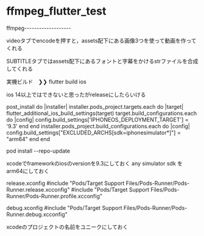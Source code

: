 # ffmpeg_flutter_test

ffmpeg-------------------

videoタブでencodeを押すと，assets配下にある画像3つを使って動画を作ってくれる

SUBTITLEタブではassets配下にあるフォントと字幕をかけるstrファイルを合成してくれる





実機ビルド　❯❯
flutter build ios

ios 14以上ではできないと思ったがreleaseにしたらいける

post_install do |installer|
  installer.pods_project.targets.each do |target|
    flutter_additional_ios_build_settings(target)
    target.build_configurations.each do |config|
      config.build_settings['IPHONEOS_DEPLOYMENT_TARGET'] = '9.3'
    end
  end
  installer.pods_project.build_configurations.each do |config|
    config.build_settings["EXCLUDED_ARCHS[sdk=iphonesimulator*]"] = "arm64"
  end
end

pod install --repo-update

xcodeでframeworkのiosのversionを9.3にしておく
any simulator sdk をarm64にしておく

release.xconfig
#include "Pods/Target Support Files/Pods-Runner/Pods-Runner.release.xcconfig"
#include "Pods/Target Support Files/Pods-Runner/Pods-Runner.profile.xcconfig"

debug.xconfig
#include "Pods/Target Support Files/Pods-Runner/Pods-Runner.debug.xcconfig"

xcodeのプロジェクトの名前をユニークにしておく
